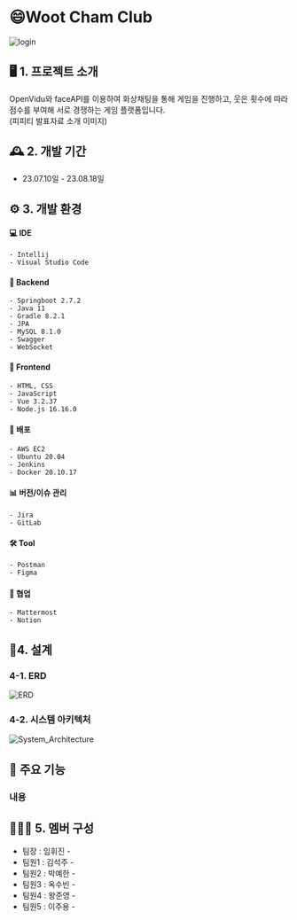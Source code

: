 # 😄Woot Cham Club
![login](/uploads/c70f17272232da993bcbbe738910bddd/login.png)
## 🖥️ 1. 프로젝트 소개
OpenVidu와 faceAPI를 이용하여 화상채팅을 통해 게임을 진행하고, 웃은 횟수에 따라 점수를 부여해 서로 경쟁하는 게임 플랫폼입니다.
<br>
(피피티 발표자료 소개 이미지)

## 🕰️ 2. 개발 기간
* 23.07.10일 - 23.08.18일
 

## ⚙️ 3. 개발 환경

#### 💻 **IDE**
    - Intellij
    - Visual Studio Code

#### 🔧 **Backend**
    - Springboot 2.7.2
    - Java 11
    - Gradle 8.2.1
    - JPA
    - MySQL 8.1.0
    - Swagger
    - WebSocket

#### 🎨 **Frontend**
    - HTML, CSS
    - JavaScript
    - Vue 3.2.37
    - Node.js 16.16.0

#### 🚀 **배포**
    - AWS EC2
    - Ubuntu 20.04
    - Jenkins
    - Docker 20.10.17

#### 📊 **버전/이슈 관리**
    - Jira
    - GitLab

#### 🛠️ **Tool**
    - Postman
    - Figma

#### 🤝 **협업**
    - Mattermost
    - Notion

## 📐**4. 설계**

### 4-1. ERD
![ERD](/uploads/e17f3b17517ee28902cd6a07e19530a7/ERD.png)

### 4-2. 시스템 아키텍처
 ![System_Architecture](/uploads/70c56bb692484b38372a034b3567d5a3/System_Architecture.png)

## 📌 주요 기능

### 내용


## 🧑‍🤝‍🧑 5. 멤버 구성
 - 팀장  : 임휘진 - 
 - 팀원1 : 김석주 - 
 - 팀원2 : 박예한 - 
 - 팀원3 : 옥수빈 - 
 - 팀원4 : 왕준영 - 
 - 팀원5 : 이주용 -